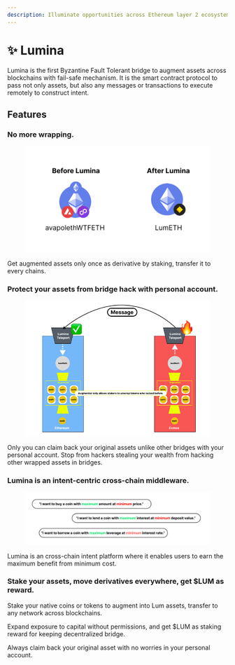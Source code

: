 ```yaml
---
description: Illuminate opportunities across Ethereum layer 2 ecosystem and beyond
---
```


# ✨ Lumina

Lumina is the first Byzantine Fault Tolerant bridge to augment assets across blockchains with fail-safe mechanism. It is the smart contract protocol to pass not only assets, but also any messages or transactions to execute remotely to construct intent.

## Features

### **No more wrapping.**

<figure><img src="docs/.gitbook/assets/no-more-wrapping.png" alt="" width="563"><figcaption></figcaption></figure>

Get augmented assets only once as derivative by staking, transfer it to every chains.

### Protect your assets from bridge hack with personal account.

<figure><img src="docs/.gitbook/assets/augmented (2).png" alt=""><figcaption></figcaption></figure>

Only you can claim back your original assets unlike other bridges with your personal account. Stop from hackers stealing your wealth from hacking other wrapped assets in bridges.

### Lumina is an intent-centric cross-chain middleware.

<figure><img src="docs/.gitbook/assets/intents.png" alt=""><figcaption></figcaption></figure>

Lumina is an cross-chain intent platform where it enables users to earn the maximum benefit from minimum cost.&#x20;

### Stake your assets, move derivatives everywhere, get $LUM as reward.

Stake your native coins or tokens to augment into Lum assets, transfer to any network across blockchains.

Expand exposure to capital without permissions, and get $LUM as staking reward for keeping decentralized bridge.

Always claim back your original asset with no worries in your personal account.
